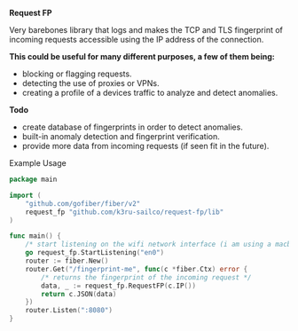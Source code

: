 **Request FP**

 Very barebones library that logs and makes the TCP and TLS fingerprint of incoming requests accessible using the IP address of the connection. 

 **This could be useful for many different purposes, a few of them being:**
 - blocking or flagging requests.
 - detecting the use of proxies or VPNs.
 - creating a profile of a devices traffic to analyze and detect anomalies.

**Todo** 
- create database of fingerprints in order to detect anomalies.
- built-in anomaly detection and fingerprint verification.
- provide more data from incoming requests (if seen fit in the future).


Example Usage
```go
package main

import (
	"github.com/gofiber/fiber/v2"
	request_fp "github.com/k3ru-sailco/request-fp/lib"
)

func main() {
	/* start listening on the wifi network interface (i am using a macbook in this example)*/
	go request_fp.StartListening("en0")
	router := fiber.New()
	router.Get("/fingerprint-me", func(c *fiber.Ctx) error {
		/* returns the fingerprint of the incoming request */
		data, _ := request_fp.RequestFP(c.IP())
		return c.JSON(data)
	})
	router.Listen(":8080")
}
```